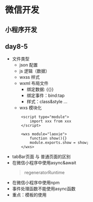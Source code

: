 # 微信开发

## 小程序开发

## day8-5
* 文件类型
    * json  配置
    * js    逻辑（数据）
    * wxss  样式
    * wxml  布局文件
        * 绑定数据: {{}}
        * 绑定事件：bind:tap
        * 样式：class&style
        ...
    * wxs 模块化
    ```
        <script type="module">
            import xxx from xxx
        </script>

        <wxs module="laoxie">
            function show(){}
            module.exports.show = show;
        </wxs>
    ```
* tabBar页面 与 普通页面的区别
* 在微信小程序中使用async&await
    > regeneratorRuntime
* 在微信小程序中使用npm
* 事件处理函数不能使用async函数
* 重点：模板的使用<template>
* HTML新特性Audio
    ```js
        <audio src/>

        let player = new Audio();
        player.src = 'xxx';

        if(player.paused){
            player.play()
        }else{
            player.pause()
        }

        player.ontimeupdate = function(){
            
        }
        
    ```